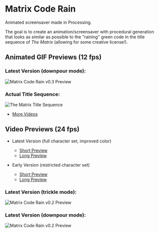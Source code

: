 # Matrix Code Rain
Animated screensaver made in Processing.

The goal is to create an animation/screensaver with procedural generation that looks as similar as possible to the "raining" green code in the title sequence of *The Matrix* (allowing for some creative license!).

## Animated GIF Previews (12 fps)

### Latest Version (downpour mode):
![Matrix Code Rain v0.3 Preview](./img/matrix-code-rain-v0.3-downpour-mode.gif)

### Actual Title Sequence:
![The Matrix Title Sequence](./img/title-sequence.gif)


* [More Videos](https://github.com/coding418/matrix-code-rain/blob/main/index.html)

## Video Previews (24 fps)
* Latest Version (full character set, improved color)
	* [Short Preview](https://github.com/coding418/matrix-code-rain/blob/main/matrix-code-rain-v0.2-preview.mp4?raw=true)
	* [Long Preview](https://github.com/coding418/matrix-code-rain/blob/main/matrix-code-rain-v0.2-long.mp4?raw=true)

* Early Version (restricted character set)
	* [Short Preview](https://github.com/coding418/matrix-code-rain/blob/main/matrix-code-rain-v0.1-preview.mp4?raw=true)
	* [Long Preview](https://github.com/coding418/matrix-code-rain/blob/main/matrix-code-rain-v0.1-long.mp4?raw=true)


### Latest Version (trickle mode):
![Matrix Code Rain v0.2 Preview](./img/matrix-code-rain-v0.2-preview.gif)

### Latest Version (downpour mode):
![Matrix Code Rain v0.2 Preview](./img/matrix-code-rain-v0.2-downpour.gif)